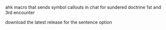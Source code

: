 ahk macro that sends symbol callouts in chat for sundered doctrine 1st and 3rd encounter

download the latest release for the sentence option
